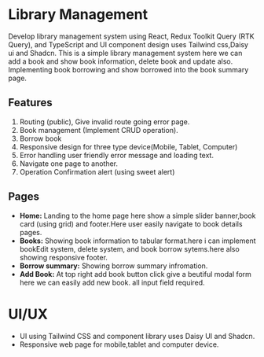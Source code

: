 # Library Management 
Develop library management system using React, Redux Toolkit Query (RTK Query), and TypeScript and UI component design uses Tailwind css,Daisy ui and Shadcn. This is a simple library management system here we can add a book and show book information, delete book and update also. Implementing book borrowing and show borrowed into the book summary page.

## Features
1. Routing (public), Give invalid route going error page.
2. Book management (Implement CRUD operation).
3. Borrow book
4. Responsive design for three type device(Mobile, Tablet, Computer)
5. Error handling user friendly error message and loading text.
6. Navigate one page to another.
7. Operation Confirmation alert (using sweet alert)


## Pages
- __Home:__ Landing to the home page here show a simple slider banner,book card (using grid) and footer.Here user easily navigate to book details pages.
- __Books:__ Showing book information to tabular format.here i can implement bookEdit system, delete system, and book borrow sytems.here also showing responsive footer.
- __Borrow summary:__ Showing borrow summary infromation.
- __Add Book:__ At top right add book button click give a beutiful modal form here we can easily add new book. all input field required.

# UI/UX
- UI using Tailwind CSS and component library uses Daisy UI and Shadcn.
- Responsive web page for mobile,tablet and computer device.